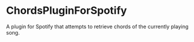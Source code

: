 # ChordsPluginForSpotify
 A plugin for Spotify that attempts to retrieve chords of the currently playing song.


